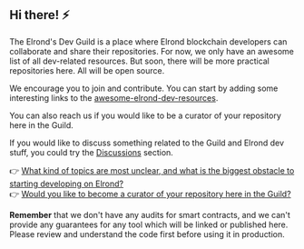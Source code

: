 ## Hi there! ⚡

The Elrond's Dev Guild is a place where Elrond blockchain developers can collaborate and share their repositories. For now, we only have an awesome list of all dev-related resources. But soon, there will be more practical repositories here. All will be open source. 

We encourage you to join and contribute. You can start by adding some interesting links to the [awesome-elrond-dev-resources](https://github.com/ElrondDevGuild/awesome-elrond-dev-resources). 

You can also reach us if you would like to be a curator of your repository here in the Guild.

If you would like to discuss something related to the Guild and Elrond dev stuff, you could try the [Discussions](https://github.com/orgs/ElrondDevGuild/discussions) section.

👉 [What kind of topics are most unclear, and what is the biggest obstacle to starting developing on Elrond?](https://github.com/orgs/ElrondDevGuild/discussions/2)\
👉 [Would you like to become a curator of your repository here in the Guild?](https://github.com/orgs/ElrondDevGuild/discussions/4)

**Remember** that we don't have any audits for smart contracts, and we can't provide any guarantees for any tool which will be linked or published here. Please review and understand the code first before using it in production.
